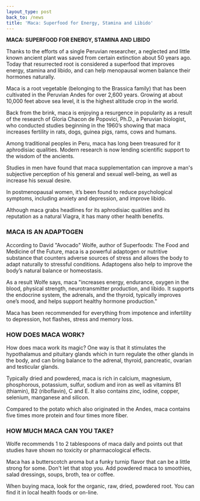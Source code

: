 ```yaml
---
layout_type: post
back_to: /news
title: 'Maca: Superfood for Energy, Stamina and Libido'
---
```

**MACA: SUPERFOOD FOR ENERGY, STAMINA AND LIBIDO**

Thanks to the efforts of a single Peruvian researcher, a neglected and little known ancient plant was saved from certain extinction about 50 years ago.  Today that resurrected root is considered a superfood that improves energy, stamina and libido, and can help menopausal women balance their hormones naturally.

Maca is a root vegetable (belonging to the Brassica family) that has been cultivated in the Peruvian Andes for over 2,600 years.  Growing at about 10,000 feet above sea level, it is the highest altitude crop in the world.

Back from the brink, maca is enjoying a resurgence in popularity as a result of the research of Gloria Chacon de Popovici, Ph.D., a Peruvian biologist, who conducted studies beginning in the 1960’s showing that maca increases fertility in rats, dogs, guinea pigs, rams, cows and humans.

Among traditional peoples in Peru, maca has long been treasured for it aphrodisiac qualities.  Modern research is now lending scientific support to the wisdom of the ancients. 

Studies in men have found that maca supplementation can improve a man's subjective perception of his general and sexual well-being, as well as increase his sexual desire.

In postmenopausal women, it’s been found to reduce psychological symptoms, including anxiety and depression, and improve libido.

Although maca grabs headlines for its aphrodisiac qualities and its reputation as a natural Viagra, it has many other health benefits.

### MACA IS AN ADAPTOGEN

According to David "Avocado" Wolfe, author of Superfoods: The Food and Medicine of the Future, maca is a powerful adaptogen or nutritive substance that counters adverse sources of stress and allows the body to adapt naturally to stressful conditions. Adaptogens also help to improve the body’s natural balance or homeostasis.

As a result Wolfe says, maca "increases energy, endurance, oxygen in the blood, physical strength, neurotransmitter production, and libido. It supports the endocrine system, the adrenals, and the thyroid, typically improves one’s mood, and helps support healthy hormone production."

Maca has been recommended for everything from impotence and infertility to depression, hot flashes, stress and memory loss.

### HOW DOES MACA WORK?

How does maca work its magic? One way is that it stimulates the hypothalamus and pituitary glands which in turn regulate the other glands in the body, and can bring balance to the adrenal, thyroid, pancreatic, ovarian and testicular glands.

Typically dried and powdered, maca is rich in calcium, magnesium, phosphorous, potassium, sulfur, sodium and iron as well as vitamins B1 (thiamin), B2 (riboflavin), C and E. It also contains zinc, iodine, copper, selenium, manganese and silicon.

Compared to the potato which also originated in the Andes, maca contains five times more protein and four times more fiber.

### HOW MUCH MACA CAN YOU TAKE? 

Wolfe recommends 1 to 2 tablespoons of maca daily and points out that studies have shown no toxicity or pharmacological effects.

Maca has a butterscotch aroma but a funky turnip flavor that can be a little strong for some. Don't let that stop you.  Add powdered maca to smoothies, salad dressings, soups, broth, tea or coffee.

When buying maca, look for the organic, raw, dried, powdered root. You can find it in local health foods or on-line.
